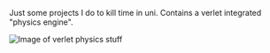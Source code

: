 Just some projects I do to kill time in uni. Contains a verlet integrated "physics engine". 

![Image of verlet physics stuff](https://ibb.co/qCYbmKg)
